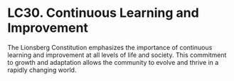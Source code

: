 # LC30.  Continuous Learning and Improvement

The Lionsberg Constitution emphasizes the importance of continuous learning and improvement at all levels of life and society. This commitment to growth and adaptation allows the community to evolve and thrive in a rapidly changing world.
